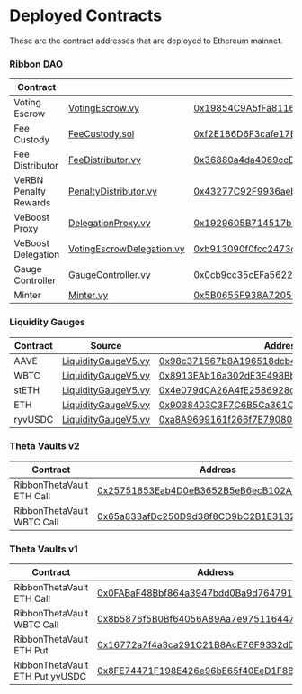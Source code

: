 # Deployed Contracts

These are the contract addresses that are deployed to Ethereum mainnet.

### Ribbon DAO

| Contract              |                                                                                                                                     | Address                                                                                                               |
| --------------------- | ----------------------------------------------------------------------------------------------------------------------------------- | --------------------------------------------------------------------------------------------------------------------- |
| Voting Escrow         | [VotingEscrow.vy](https://github.com/ribbon-finance/governance/blob/main/contracts/rbn-staking/VotingEscrow.vy)                     | [0x19854C9A5fFa8116f48f984bDF946fB9CEa9B5f7](https://etherscan.io/address/0x19854C9A5fFa8116f48f984bDF946fB9CEa9B5f7) |
| Fee Custody           | [FeeCustody.sol](https://github.com/ribbon-finance/governance/blob/main/contracts/rbn-staking/FeeCustody.sol)                       | [0xf2E186D6F3cafe17BCc89c50133CFbc2DB6CF55a](https://etherscan.io/address/0xf2E186D6F3cafe17BCc89c50133CFbc2DB6CF55a) |
| Fee Distributor       | [FeeDistributor.vy](https://github.com/ribbon-finance/governance/blob/main/contracts/rbn-staking/FeeDistributor.vy)                 | [0x36880a4da4069ccDf6F31e25e7d8Ed64080C9645](https://etherscan.io/address/0x36880a4da4069ccDf6F31e25e7d8Ed64080C9645) |
| VeRBN Penalty Rewards | [PenaltyDistributor.vy](https://github.com/ribbon-finance/governance/blob/main/contracts/rbn-staking/PenaltyDistributor.vy)         | [0x43277C92F9936aeb5d6A2713a44Cd2f096f171cC](https://etherscan.io/address/0x43277C92F9936aeb5d6A2713a44Cd2f096f171cC) |
| VeBoost Proxy         | [DelegationProxy.vy](https://github.com/ribbon-finance/governance/blob/main/contracts/rbn-staking/DelegationProxy.vy)               | [0x1929605B714517b76bB733198E0f3C3D4ab08608](https://etherscan.io/address/0x1929605B714517b76bB733198E0f3C3D4ab08608) |
| VeBoost Delegation    | [VotingEscrowDelegation.vy](https://github.com/ribbon-finance/governance/blob/main/contracts/rbn-staking/VotingEscrowDelegation.vy) | [0xb913090f0fcc2473dfcceaf41653a806bcb85fab](https://etherscan.io/address/0xb913090f0fcc2473dfcceaf41653a806bcb85fab) |
| Gauge Controller      | [GaugeController.vy](https://github.com/ribbon-finance/governance/blob/main/contracts/rbn-staking/GaugeController.vy)               | [0x0cb9cc35cEFa5622E8d25aF36dD56DE142eF6415](https://etherscan.io/address/0x0cb9cc35cEFa5622E8d25aF36dD56DE142eF6415) |
| Minter                | [Minter.vy](https://github.com/ribbon-finance/governance/blob/main/contracts/tvl-staking/Minter.vy)                                 | [0x5B0655F938A72052c46d2e94D206ccB6FF625A3A](https://etherscan.io/address/0x5B0655F938A72052c46d2e94D206ccB6FF625A3A) |

### Liquidity Gauges

| Contract | Source                                                                                                                  | Address                                                                                                               |
| -------- | ----------------------------------------------------------------------------------------------------------------------- | --------------------------------------------------------------------------------------------------------------------- |
| AAVE     | [LiquidityGaugeV5.vy](https://github.com/ribbon-finance/governance/blob/main/contracts/tvl-staking/LiquidityGaugeV5.vy) | [0x98c371567b8A196518dcb4A4383387A2C7339382](https://etherscan.io/address/0x98c371567b8A196518dcb4A4383387A2C7339382) |
| WBTC     | [LiquidityGaugeV5.vy](https://github.com/ribbon-finance/governance/blob/main/contracts/tvl-staking/LiquidityGaugeV5.vy) | [0x8913EAb16a302dE3E498BbA39940e7A55c0B9325](https://etherscan.io/address/0x8913EAb16a302dE3E498BbA39940e7A55c0B9325) |
| stETH    | [LiquidityGaugeV5.vy](https://github.com/ribbon-finance/governance/blob/main/contracts/tvl-staking/LiquidityGaugeV5.vy) | [0x4e079dCA26A4fE2586928c1319b20b1bf9f9be72](https://etherscan.io/address/0x4e079dCA26A4fE2586928c1319b20b1bf9f9be72) |
| ETH      | [LiquidityGaugeV5.vy](https://github.com/ribbon-finance/governance/blob/main/contracts/tvl-staking/LiquidityGaugeV5.vy) | [0x9038403C3F7C6B5Ca361C82448DAa48780D7C8Bd](https://etherscan.io/address/0x9038403C3F7C6B5Ca361C82448DAa48780D7C8Bd) |
| ryvUSDC  | [LiquidityGaugeV5.vy](https://github.com/ribbon-finance/governance/blob/main/contracts/tvl-staking/LiquidityGaugeV5.vy) | [0xa8A9699161f266f7E79080ca0b65210820BE8732](https://etherscan.io/address/0xa8A9699161f266f7E79080ca0b65210820BE8732) |

### Theta Vaults v2

| Contract                   | Address                                                                                                               |
| -------------------------- | --------------------------------------------------------------------------------------------------------------------- |
| RibbonThetaVault ETH Call  | [0x25751853Eab4D0eB3652B5eB6ecB102A2789644B](https://etherscan.io/address/0x25751853Eab4D0eB3652B5eB6ecB102A2789644B) |
| RibbonThetaVault WBTC Call | [0x65a833afDc250D9d38f8CD9bC2B1E3132dB13B2F](https://etherscan.io/address/0x65a833afDc250D9d38f8CD9bC2B1E3132dB13B2F) |

### Theta Vaults v1

| Contract                        | Address                                                                                                               |
| ------------------------------- | --------------------------------------------------------------------------------------------------------------------- |
| RibbonThetaVault ETH Call       | [0x0FABaF48Bbf864a3947bdd0Ba9d764791a60467A](https://etherscan.io/address/0x0FABaF48Bbf864a3947bdd0Ba9d764791a60467A) |
| RibbonThetaVault WBTC Call      | [0x8b5876f5B0Bf64056A89Aa7e97511644758c3E8c](https://etherscan.io/address/0x8b5876f5B0Bf64056A89Aa7e97511644758c3E8c) |
| RibbonThetaVault ETH Put        | [0x16772a7f4a3ca291C21B8AcE76F9332dDFfbb5Ef](https://etherscan.io/address/0x16772a7f4a3ca291C21B8AcE76F9332dDFfbb5Ef) |
| RibbonThetaVault ETH Put yvUSDC | [0x8FE74471F198E426e96bE65f40EeD1F8BA96e54f](https://etherscan.io/address/0x8FE74471F198E426e96bE65f40EeD1F8BA96e54f) |
